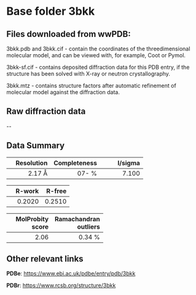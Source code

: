 # Base folder 3bkk

## Files downloaded from wwPDB:

3bkk.pdb and 3bkk.cif - contain the coordinates of the threedimensional molecular model, and can be viewed with, for example, Coot or Pymol.

3bkk-sf.cif - contains deposited diffraction data for this PDB entry, if the structure has been solved with X-ray or neutron crystallography.

3bkk.mtz - contains structure factors after automatic refinement of molecular model against the diffraction data.

## Raw diffraction data

--<br> 

## Data Summary
|   | Resolution | Completeness| I/sigma |
|---|-------------:|----------------:|--------------:|
|   |2.17 Å|  07- %|<img width=50/>7.100|

|   | **R-work**| **R-free**   
|---|-------------:|----------------:|           
||0.2020|0.2510|

|   |**MolProbity<br>score**| **Ramachandran<br>outliers** 
|---|-------------:|----------------:|
||2.06|0.34 %|

## Other relevant links 
**PDBe**:  https://www.ebi.ac.uk/pdbe/entry/pdb/3bkk
 
**PDBr**: https://www.rcsb.org/structure/3bkk 

